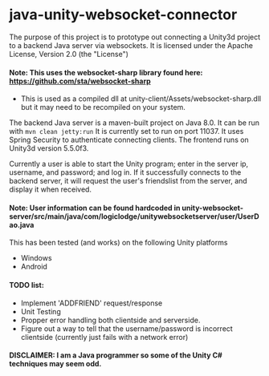 # java-unity-websocket-connector
The purpose of this project is to prototype out connecting a Unity3d project to a backend Java server via websockets.  It is licensed under the Apache License, Version 2.0 (the "License")

#### Note: This uses the websocket-sharp library found here: https://github.com/sta/websocket-sharp  
* This is used as a compiled dll at unity-client/Assets/websocket-sharp.dll but it may need to be recompiled on your system.

The backend Java server is a maven-built project on Java 8.0.  It can be run with <code>mvn clean jetty:run</code> It is currently set to run on port 11037. It uses Spring Security to authenticate connecting clients.  The frontend runs on Unity3d version 5.5.0f3.

Currently a user is able to start the Unity program; enter in the server ip, username, and password; and log in.  If it successfully connects to the backend server, it will request the user's friendslist from the server, and display it when received.

#### Note: User information can be found hardcoded in unity-websocket-server/src/main/java/com/logiclodge/unitywebsocketserver/user/UserDao.java

This has been tested (and works) on the following Unity platforms
* Windows
* Android

#### TODO list:
* Implement 'ADDFRIEND' request/response
* Unit Testing
* Propper error handling both clientside and serverside.
* Figure out a way to tell that the username/password is incorrect clientside (currently just fails with a network error)

#### DISCLAIMER: I am a Java programmer so some of the Unity C# techniques may seem odd.
